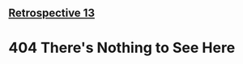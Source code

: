 ## [Retrospective 13](https://connerkt.github.io/Reading-Notes/301/Class13/Retro13)

# 404 There's Nothing to See Here